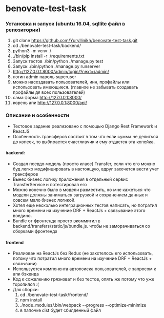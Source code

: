 # benovate-test-task

### Установка и запуск (ubuntu 16.04, sqllite файл в репозитории)
1. git clone https://github.com/YuryIlinikh/benovate-test-task.git
1. cd ./benovate-test-task/backend/
1. python3 -m venv ./
1. ./bin/pip install -r ./requirements.txt
1. Запуск тестов ./bin/python ./manage.py test
1. Запуск ./bin/python ./manage.py runserver
1. http://127.0.0.1:8000/admin/login/?next=/admin/
1. логин admin пароль superuser
1. можно насоздавать пользователей, инн, профайлы или использовать имеющиеся. (главное не забывать создавать профайлы дя всех пользователей)
1. сама форма http://127.0.0.1:8000/
1. корень апи http://127.0.0.1:8000/api/

### Описание и особенности
* Тестовое задание реализовано с помощью Django Rest Framework и ReactJS
* Особенность трансферов состоит в том что если сумма не делиться до копеек, то выбирается счастливчик и ему отдается эта копейка.
#### backend:
* Создал псевдо модель (просто класс) Transfer, если что его можно буд легко модифицировать в настоящую, вдруг захочется вести учет трансферов
* Вынес бизнес логику приложения в отдельный сервис TransferService и потестировал его
* Можно конечно было в модели разместить, но мне кажеться что модели должны заниматься загрузкой и сохранением данных и совсем мало бизнес логикой.
* Хотел еще несколько интеграционных тестов написать, но потратил много времени на изучение DRF + ReactJs + связывание этого воедино.
* Bundle от фронтенда просто вкоммитил в backend/transfers/static/js/bundle.js. чтобы не заморачиваться со сборками фронтенда

#### frontend
* Реалиован на ReactJs без Redux (не захотелось его использовать, потому что потратил много времени на изучение DRF + ReactJs + связывани)
* Используется компонента автопоиска пользователей, с запросом к апи бэкенда
* Код к сожалению грязноват и без тестов, опять же потому что уже торопился :(
* Для сборки:
   1. cd ./benovate-test-task/frontend/
   1. npm install
   1. ./node_modules/.bin/webpack --progress --optimize-minimize
   1. в папочке dist будет сбилденный файл
